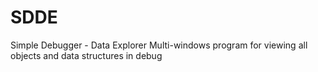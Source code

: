 # SDDE
Simple Debugger - Data Explorer
Multi-windows program for viewing all objects and data structures in debug
